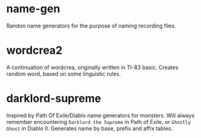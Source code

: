 # name-gen

Randon name generators for the purpose of naming recording files.

# wordcrea2

A continuation of wordcrea, originally written in TI-83 basic. Creates random word, based on some linguistic rules.

# darklord-supreme

Inspired by Path Of Exile/Diablo name generators for monsters.
Will always remember encountering `Darklord the Supreme` in Path of Exile, or `Ghostly Ghost` in Diablo II.
Generates name by base, prefix and affix tables.
